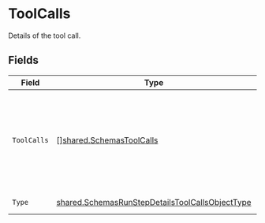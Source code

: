 # ToolCalls

Details of the tool call.


## Fields

| Field                                                                                                                                                           | Type                                                                                                                                                            | Required                                                                                                                                                        | Description                                                                                                                                                     |
| --------------------------------------------------------------------------------------------------------------------------------------------------------------- | --------------------------------------------------------------------------------------------------------------------------------------------------------------- | --------------------------------------------------------------------------------------------------------------------------------------------------------------- | --------------------------------------------------------------------------------------------------------------------------------------------------------------- |
| `ToolCalls`                                                                                                                                                     | [][shared.SchemasToolCalls](../../../pkg/models/shared/schemastoolcalls.md)                                                                                     | :heavy_check_mark:                                                                                                                                              | An array of tool calls the run step was involved in. These can be associated with one of three types of tools: `code_interpreter`, `retrieval`, or `function`.<br/> |
| `Type`                                                                                                                                                          | [shared.SchemasRunStepDetailsToolCallsObjectType](../../../pkg/models/shared/schemasrunstepdetailstoolcallsobjecttype.md)                                       | :heavy_check_mark:                                                                                                                                              | Always `tool_calls`.                                                                                                                                            |